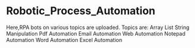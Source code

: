 # Robotic_Process_Automation

Here,RPA bots on various topics are uploaded.
Topics are:
   Array
   List
   String Manipulation
   Pdf Automation
   Email Automation
   Web Automation
   Notepad Automation
   Word Automation
   Excel Automation
   
